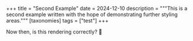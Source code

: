 +++
title = "Second Example"
date  = 2024-12-10
description = """This is a second example
written with the hope of demonstrating
further styling areas."""
[taxonomies]
tags = ["test"]
+++

Now then, is this rendering correctly? 🤔
